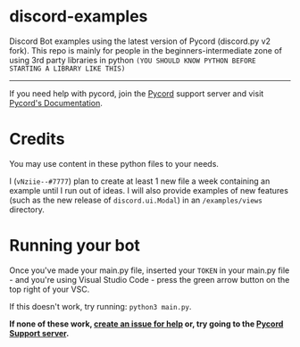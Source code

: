 # discord-examples
Discord Bot examples using the latest version of Pycord (discord.py v2 fork).
This repo is mainly for people in the beginners-intermediate zone of using 3rd party libraries in python `(YOU SHOULD KNOW PYTHON BEFORE STARTING A LIBRARY LIKE THIS)` 

---

If you need help with pycord, join the [Pycord](https://discord.gg/pycord) support server and visit [Pycord's Documentation](https://pycord.readthedocs.io/en/master).
# Credits
You may use content in these python files to your needs.

I (`vNziie--#7777`) plan to create at least 1 new file a week containing an example until I run out of ideas. I will also provide examples of new features (such as the new release of `discord.ui.Modal`) in an `/examples/views` directory.

# Running your bot

Once you've made your main.py file, inserted your `TOKEN` in your main.py file - and you're using Visual Studio Code - press the green arrow button on the top right of your VSC.

If this doesn't work, try running: `python3 main.py`.

**If none of these work, [create an issue for help](https://github.com/Nzii3/discord-examples/issues/new/choose) or, try going to the [Pycord Support server](https://discord.gg/pycord).**
